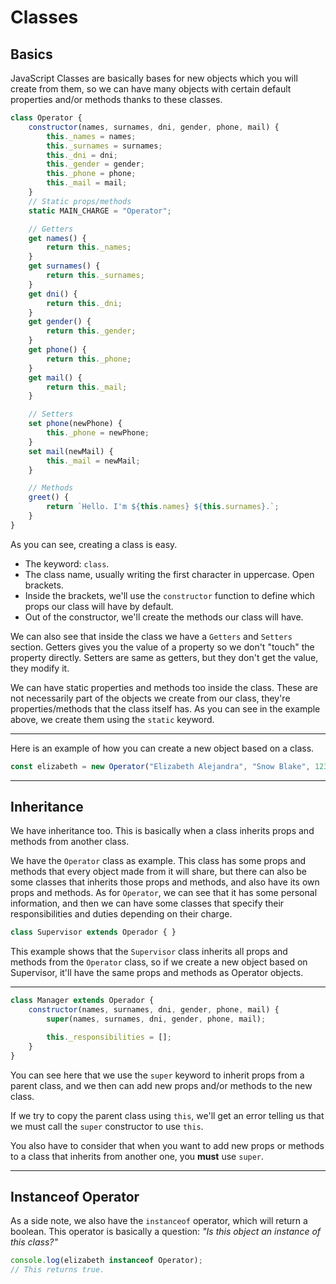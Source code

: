 # Classes

## Basics

JavaScript Classes are basically bases for new objects which you will create from them, so we can have many objects with certain default properties and/or methods thanks to these classes.

```js
class Operator {
	constructor(names, surnames, dni, gender, phone, mail) {
		this._names = names;
		this._surnames = surnames;
		this._dni = dni;
		this._gender = gender;
		this._phone = phone;
		this._mail = mail;
	}
	// Static props/methods
	static MAIN_CHARGE = "Operator";

	// Getters
	get names() {
		return this._names;
	}
	get surnames() {
		return this._surnames;
	}
	get dni() {
		return this._dni;
	}
	get gender() {
		return this._gender;
	}
	get phone() {
		return this._phone;
	}
	get mail() {
		return this._mail;
	}

	// Setters
	set phone(newPhone) {
		this._phone = newPhone;
	}
	set mail(newMail) {
		this._mail = newMail;
	}

	// Methods
	greet() {
		return `Hello. I'm ${this.names} ${this.surnames}.`;
	}
}
```

As you can see, creating a class is easy.

* The keyword: `class`.
* The class name, usually writing the first character in uppercase. Open brackets.
* Inside the brackets, we'll use the `constructor` function to define which props our class will have by default.
* Out of the constructor, we'll create the methods our class will have.

We can also see that inside the class we have a `Getters` and `Setters` section. Getters gives you the value of a property so we don't "touch" the property directly. Setters are same as getters, but they don't get the value, they modify it.

We can have static properties and methods too inside the class. These are not necessarily part of the objects we create from our class, they're properties/methods that the class itself has. As you can see in the example above, we create them using the `static` keyword.

---

Here is an example of how you can create a new object based on a class.

```js
const elizabeth = new Operator("Elizabeth Alejandra", "Snow Blake", 1234567, "female", 123456789, "liz@mail.com");
```

---

## Inheritance

We have inheritance too. This is basically when a class inherits props and methods from another class.

We have the `Operator` class as example. This class has some props and methods that every object made from it will share, but there can also be some classes that inherits those props and methods, and also have its own props and methods. As for `Operator`, we can see that it has some personal information, and then we can have some classes that specify their responsibilities and duties depending on their charge.

```js
class Supervisor extends Operador { }
```

This example shows that the `Supervisor` class inherits all props and methods from the `Operator` class, so if we create a new object based on Supervisor, it'll have the same props and methods as Operator objects.

---

```js
class Manager extends Operador {
	constructor(names, surnames, dni, gender, phone, mail) {
		super(names, surnames, dni, gender, phone, mail);

		this._responsibilities = [];
	}
}
```

You can see here that we use the `super` keyword to inherit props from a parent class, and we then can add new props and/or methods to the new class.

If we try to copy the parent class using `this`, we'll get an error telling us that we must call the `super` constructor to use `this`.

You also have to consider that when you want to add new props or methods to a class that inherits from another one, you **must** use `super`.

---

## Instanceof Operator

As a side note, we also have the `instanceof` operator, which will return a boolean. This operator is basically a question: _"Is this object an instance of this class?"_

```js
console.log(elizabeth instanceof Operator);
// This returns true.
```
